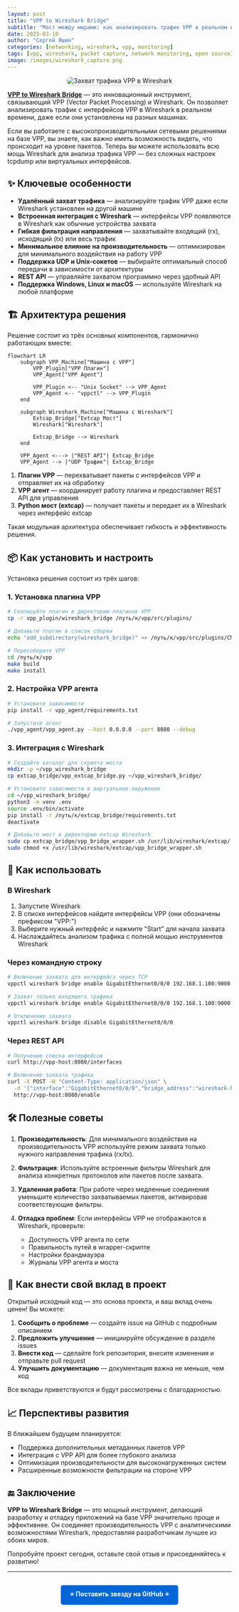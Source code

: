 ```yaml
---
layout: post
title: "VPP to Wireshark Bridge"
subtitle: "Мост между мирами: как анализировать трафик VPP в реальном времени"
date: 2025-03-10
author: "Сергей Яшин"
categories: [networking, wireshark, vpp, monitoring]
tags: [vpp, wireshark, packet capture, network monitoring, open source]
image: /images/wireshark_capture.png
---
```


<div style="text-align: center;">
   <img src="/images/wireshark_capture.png" alt="Захват трафика VPP в Wireshark" style="max-width: 700px; border-radius: 8px; box-shadow: 0 4px 8px rgba(0,0,0,0.1);">
</div>

**[VPP to Wireshark Bridge](https://github.com/wapxmas/vpp_wireshark_bridge)** — это инновационный инструмент, связывающий VPP (Vector Packet Processing) и Wireshark. Он позволяет анализировать трафик с интерфейсов VPP в Wireshark в реальном времени, даже если они установлены на разных машинах.

Если вы работаете с высокопроизводительными сетевыми решениями на базе VPP, вы знаете, как важно иметь возможность видеть, что происходит на уровне пакетов. Теперь вы можете использовать всю мощь Wireshark для анализа трафика VPP — без сложных настроек tcpdump или виртуальных интерфейсов.

## ✨ Ключевые особенности

- **Удалённый захват трафика** — анализируйте трафик VPP даже если Wireshark установлен на другой машине
- **Встроенная интеграция с Wireshark** — интерфейсы VPP появляются в Wireshark как обычные устройства захвата
- **Гибкая фильтрация направления** — захватывайте входящий (rx), исходящий (tx) или весь трафик
- **Минимальное влияние на производительность** — оптимизирован для минимального воздействия на работу VPP
- **Поддержка UDP и Unix-сокетов** — выбирайте оптимальный способ передачи в зависимости от архитектуры
- **REST API** — управляйте захватом программно через удобный API
- **Поддержка Windows, Linux и macOS** — используйте Wireshark на любой платформе

## 🏗️ Архитектура решения

Решение состоит из трёх основных компонентов, гармонично работающих вместе:

```mermaid
flowchart LR
    subgraph VPP_Machine["Машина с VPP"]
        VPP_Plugin["VPP Плагин"]
        VPP_Agent["VPP Agent"]
        
        VPP_Plugin <-- "Unix Socket" --> VPP_Agent
        VPP_Agent <-- "vppctl" --> VPP_Plugin
    end
    
    subgraph Wireshark_Machine["Машина с Wireshark"]
        Extcap_Bridge["Extcap Мост"]
        Wireshark["Wireshark"]
        
        Extcap_Bridge --> Wireshark
    end
    
    VPP_Agent <---> |"REST API"| Extcap_Bridge
    VPP_Agent --> |"UDP Трафик"| Extcap_Bridge
```

1. **Плагин VPP** — перехватывает пакеты с интерфейсов VPP и отправляет их на обработку
2. **VPP агент** — координирует работу плагина и предоставляет REST API для управления
3. **Python мост (extcap)** — получает пакеты и передает их в Wireshark через интерфейс extcap

Такая модульная архитектура обеспечивает гибкость и эффективность решения.

## 📦 Как установить и настроить

Установка решения состоит из трёх шагов:

### 1. Установка плагина VPP

```bash
# Скопируйте плагин в директорию плагинов VPP
cp -r vpp_plugin/wireshark_bridge /путь/к/vpp/src/plugins/

# Добавьте плагин в список сборки
echo "add_subdirectory(wireshark_bridge)" >> /путь/к/vpp/src/plugins/CMakeLists.txt

# Пересоберите VPP
cd /путь/к/vpp
make build
make install
```

### 2. Настройка VPP агента

```bash
# Установите зависимости
pip install -r vpp_agent/requirements.txt

# Запустите агент
./vpp_agent/vpp_agent.py --host 0.0.0.0 --port 8080 --debug
```

### 3. Интеграция с Wireshark

```bash
# Создайте каталог для скрипта моста
mkdir -p ~/vpp_wireshark_bridge
cp extcap_bridge/vpp_extcap_bridge.py ~/vpp_wireshark_bridge/

# Установите зависимости в виртуальное окружение
cd ~/vpp_wireshark_bridge/
python3 -m venv .env
source .env/bin/activate
pip install -r /путь/к/extcap_bridge/requirements.txt
deactivate

# Добавьте мост в директорию extcap Wireshark
sudo cp extcap_bridge/vpp_bridge_wrapper.sh /usr/lib/wireshark/extcap/
sudo chmod +x /usr/lib/wireshark/extcap/vpp_bridge_wrapper.sh
```

## 🔧 Как использовать

### В Wireshark

1. Запустите Wireshark
2. В списке интерфейсов найдите интерфейсы VPP (они обозначены префиксом "VPP:")
3. Выберите нужный интерфейс и нажмите "Start" для начала захвата
4. Наслаждайтесь анализом трафика с полной мощью инструментов Wireshark

### Через командную строку

```bash
# Включение захвата для интерфейса через TCP
vppctl wireshark bridge enable GigabitEthernet0/0/0 192.168.1.100:9000

# Захват только входящего трафика
vppctl wireshark bridge enable GigabitEthernet0/0/0 192.168.1.100:9000 rx

# Отключение захвата
vppctl wireshark bridge disable GigabitEthernet0/0/0
```

### Через REST API

```bash
# Получение списка интерфейсов
curl http://vpp-host:8080/interfaces

# Включение захвата трафика
curl -X POST -H "Content-Type: application/json" \
  -d '{"interface":"GigabitEthernet0/0/0","bridge_address":"wireshark-host:9000","direction":"both"}' \
  http://vpp-host:8080/enable
```

## 🛠 Полезные советы

1. **Производительность**: Для минимального воздействия на производительность VPP используйте режим захвата только нужного направления трафика (rx/tx).

2. **Фильтрация**: Используйте встроенные фильтры Wireshark для анализа конкретных протоколов или пакетов после захвата.

3. **Удаленная работа**: При работе через медленные соединения уменьшите количество захватываемых пакетов, активировав соответствующие фильтры.

4. **Отладка проблем**: Если интерфейсы VPP не отображаются в Wireshark, проверьте:
   - Доступность VPP агента по сети
   - Правильность путей в wrapper-скрипте
   - Настройки брандмауэра
   - Журналы VPP агента и моста

## 👥 Как внести свой вклад в проект

Открытый исходный код — это основа проекта, и ваш вклад очень ценен! Вы можете:

1. **Сообщить о проблеме** — создайте issue на GitHub с подробным описанием
2. **Предложить улучшение** — инициируйте обсуждение в разделе issues
3. **Внести код** — сделайте fork репозитория, внесите изменения и отправьте pull request
4. **Улучшить документацию** — документация важна не меньше, чем код

Все вклады приветствуются и будут рассмотрены с благодарностью.

## 📈 Перспективы развития

В ближайшем будущем планируется:

- Поддержка дополнительных метаданных пакетов VPP
- Интеграция с VPP API для более глубокого анализа
- Оптимизация производительности для высоконагруженных систем
- Расширенные возможности фильтрации на стороне VPP

## 🔚 Заключение

**VPP to Wireshark Bridge** — это мощный инструмент, делающий разработку и отладку приложений на базе VPP значительно проще и эффективнее. Он соединяет производительность VPP с аналитическими возможностями Wireshark, предоставляя разработчикам лучшее из обоих миров.

Попробуйте проект сегодня, оставьте свой отзыв и присоединяйтесь к развитию!

---

<div style="text-align: center; margin-top: 30px;">
<a href="https://github.com/wapxmas/vpp_wireshark_bridge" style="display: inline-block; padding: 10px 20px; background-color: #0366d6; color: white; text-decoration: none; border-radius: 5px; font-weight: bold;">⭐ Поставить звезду на GitHub ⭐</a>
</div> 